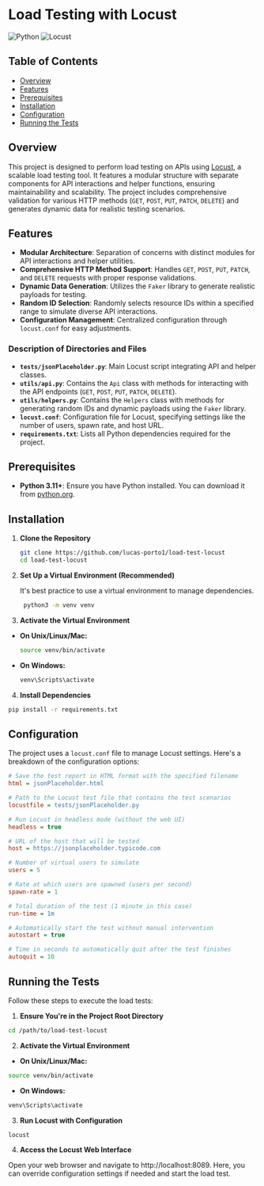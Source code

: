 # Load Testing with Locust

![Python](https://img.shields.io/badge/python-3.11%2B-blue.svg)
![Locust](https://img.shields.io/badge/locust-2.31.0%2B-orange.svg)

## Table of Contents

- [Overview](#overview)
- [Features](#features)
- [Prerequisites](#prerequisites)
- [Installation](#installation)
- [Configuration](#configuration)
- [Running the Tests](#running-the-tests)

## Overview

This project is designed to perform load testing on APIs using [Locust](https://locust.io/), a scalable load testing tool. It features a modular structure with separate components for API interactions and helper functions, ensuring maintainability and scalability. The project includes comprehensive validation for various HTTP methods (`GET`, `POST`, `PUT`, `PATCH`, `DELETE`) and generates dynamic data for realistic testing scenarios.

## Features

- **Modular Architecture**: Separation of concerns with distinct modules for API interactions and helper utilities.
- **Comprehensive HTTP Method Support**: Handles `GET`, `POST`, `PUT`, `PATCH`, and `DELETE` requests with proper response validations.
- **Dynamic Data Generation**: Utilizes the `Faker` library to generate realistic payloads for testing.
- **Random ID Selection**: Randomly selects resource IDs within a specified range to simulate diverse API interactions.
- **Configuration Management**: Centralized configuration through `locust.conf` for easy adjustments.

### Description of Directories and Files

- **`tests/jsonPlaceholder.py`**: Main Locust script integrating API and helper classes.
- **`utils/api.py`**: Contains the `Api` class with methods for interacting with the API endpoints (`GET`, `POST`, `PUT`, `PATCH`, `DELETE`).
- **`utils/helpers.py`**: Contains the `Helpers` class with methods for generating random IDs and dynamic payloads using the `Faker` library.
- **`locust.conf`**: Configuration file for Locust, specifying settings like the number of users, spawn rate, and host URL.
- **`requirements.txt`**: Lists all Python dependencies required for the project.

## Prerequisites

- **Python 3.11+**: Ensure you have Python installed. You can download it from [python.org](https://www.python.org/downloads/).

## Installation

1. **Clone the Repository**

   ```bash
   git clone https://github.com/lucas-porto1/load-test-locust
   cd load-test-locust
   ```

2. **Set Up a Virtual Environment (Recommended)**

   It's best practice to use a virtual environment to manage dependencies.

   ```bash
    python3 -m venv venv
   ```

3. **Activate the Virtual Environment**

- **On Unix/Linux/Mac:**
  ```bash
  source venv/bin/activate
  ```
- **On Windows:**
  ```cmd
  venv\Scripts\activate
  ```

4. **Install Dependencies**

```bash
pip install -r requirements.txt
```

## Configuration

The project uses a `locust.conf` file to manage Locust settings. Here's a breakdown of the configuration options:

```ini
# Save the test report in HTML format with the specified filename
html = jsonPlaceholder.html

# Path to the Locust test file that contains the test scenarios
locustfile = tests/jsonPlaceholder.py

# Run Locust in headless mode (without the web UI)
headless = true

# URL of the host that will be tested
host = https://jsonplaceholder.typicode.com

# Number of virtual users to simulate
users = 5

# Rate at which users are spawned (users per second)
spawn-rate = 1

# Total duration of the test (1 minute in this case)
run-time = 1m

# Automatically start the test without manual intervention
autostart = true

# Time in seconds to automatically quit after the test finishes
autoquit = 10
```

## Running the Tests

Follow these steps to execute the load tests:

1. **Ensure You're in the Project Root Directory**

```bash
cd /path/to/load-test-locust
```

2. **Activate the Virtual Environment**

- **On Unix/Linux/Mac:**

```bash
source venv/bin/activate
```

- **On Windows:**

```cmd
venv\Scripts\activate
```

3. **Run Locust with Configuration**

```bash
locust
```

4. **Access the Locust Web Interface**

Open your web browser and navigate to http://localhost:8089. Here, you can override configuration settings if needed and start the load test.
